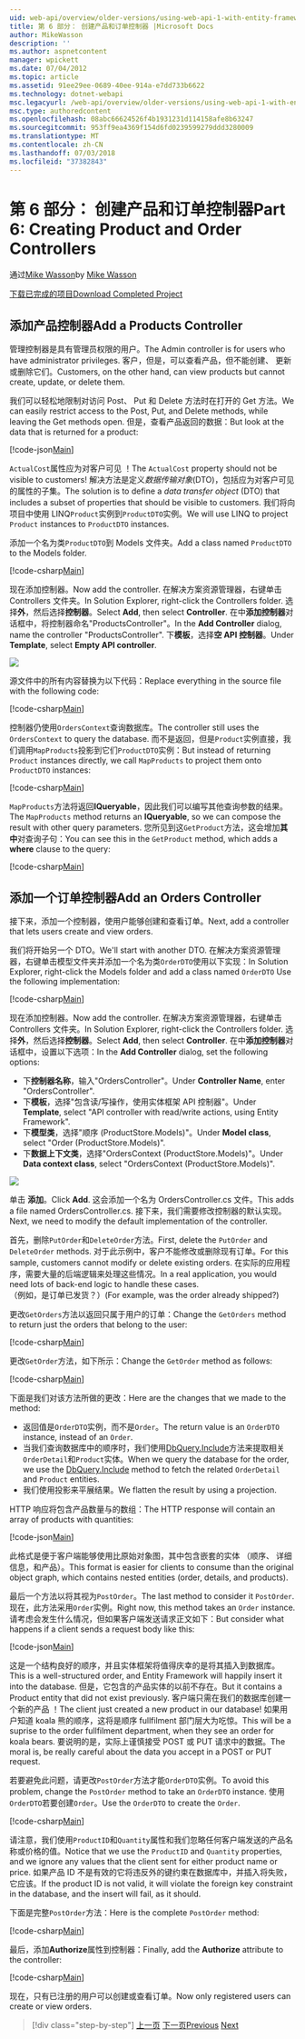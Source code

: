 ```yaml
---
uid: web-api/overview/older-versions/using-web-api-1-with-entity-framework-5/using-web-api-with-entity-framework-part-6
title: 第 6 部分： 创建产品和订单控制器 |Microsoft Docs
author: MikeWasson
description: ''
ms.author: aspnetcontent
manager: wpickett
ms.date: 07/04/2012
ms.topic: article
ms.assetid: 91ee29ee-0689-40ee-914a-e7dd733b6622
ms.technology: dotnet-webapi
msc.legacyurl: /web-api/overview/older-versions/using-web-api-1-with-entity-framework-5/using-web-api-with-entity-framework-part-6
msc.type: authoredcontent
ms.openlocfilehash: 08abc66624526f4b1931231d114158afe8b63247
ms.sourcegitcommit: 953ff9ea4369f154d6fd0239599279ddd3280009
ms.translationtype: MT
ms.contentlocale: zh-CN
ms.lasthandoff: 07/03/2018
ms.locfileid: "37382843"
---
```

<a name="part-6-creating-product-and-order-controllers"></a><span data-ttu-id="99813-102">第 6 部分： 创建产品和订单控制器</span><span class="sxs-lookup"><span data-stu-id="99813-102">Part 6: Creating Product and Order Controllers</span></span>
====================
<span data-ttu-id="99813-103">通过[Mike Wasson](https://github.com/MikeWasson)</span><span class="sxs-lookup"><span data-stu-id="99813-103">by [Mike Wasson](https://github.com/MikeWasson)</span></span>

[<span data-ttu-id="99813-104">下载已完成的项目</span><span class="sxs-lookup"><span data-stu-id="99813-104">Download Completed Project</span></span>](http://code.msdn.microsoft.com/ASP-NET-Web-API-with-afa30545)

## <a name="add-a-products-controller"></a><span data-ttu-id="99813-105">添加产品控制器</span><span class="sxs-lookup"><span data-stu-id="99813-105">Add a Products Controller</span></span>

<span data-ttu-id="99813-106">管理控制器是具有管理员权限的用户。</span><span class="sxs-lookup"><span data-stu-id="99813-106">The Admin controller is for users who have administrator privileges.</span></span> <span data-ttu-id="99813-107">客户，但是，可以查看产品，但不能创建、 更新或删除它们。</span><span class="sxs-lookup"><span data-stu-id="99813-107">Customers, on the other hand, can view products but cannot create, update, or delete them.</span></span>

<span data-ttu-id="99813-108">我们可以轻松地限制对访问 Post、 Put 和 Delete 方法时在打开的 Get 方法。</span><span class="sxs-lookup"><span data-stu-id="99813-108">We can easily restrict access to the Post, Put, and Delete methods, while leaving the Get methods open.</span></span> <span data-ttu-id="99813-109">但是，查看产品返回的数据：</span><span class="sxs-lookup"><span data-stu-id="99813-109">But look at the data that is returned for a product:</span></span>

[!code-json[Main](using-web-api-with-entity-framework-part-6/samples/sample1.json?highlight=1)]

<span data-ttu-id="99813-110">`ActualCost`属性应为对客户可见 ！</span><span class="sxs-lookup"><span data-stu-id="99813-110">The `ActualCost` property should not be visible to customers!</span></span> <span data-ttu-id="99813-111">解决方法是定义*数据传输对象*(DTO)，包括应为对客户可见的属性的子集。</span><span class="sxs-lookup"><span data-stu-id="99813-111">The solution is to define a *data transfer object* (DTO) that includes a subset of properties that should be visible to customers.</span></span> <span data-ttu-id="99813-112">我们将向项目中使用 LINQ`Product`实例到`ProductDTO`实例。</span><span class="sxs-lookup"><span data-stu-id="99813-112">We will use LINQ to project `Product` instances to `ProductDTO` instances.</span></span>

<span data-ttu-id="99813-113">添加一个名为类`ProductDTO`到 Models 文件夹。</span><span class="sxs-lookup"><span data-stu-id="99813-113">Add a class named `ProductDTO` to the Models folder.</span></span>

[!code-csharp[Main](using-web-api-with-entity-framework-part-6/samples/sample2.cs)]

<span data-ttu-id="99813-114">现在添加控制器。</span><span class="sxs-lookup"><span data-stu-id="99813-114">Now add the controller.</span></span> <span data-ttu-id="99813-115">在解决方案资源管理器，右键单击 Controllers 文件夹。</span><span class="sxs-lookup"><span data-stu-id="99813-115">In Solution Explorer, right-click the Controllers folder.</span></span> <span data-ttu-id="99813-116">选择**外**，然后选择**控制器**。</span><span class="sxs-lookup"><span data-stu-id="99813-116">Select **Add**, then select **Controller**.</span></span> <span data-ttu-id="99813-117">在中**添加控制器**对话框中，将控制器命名&quot;ProductsController&quot;。</span><span class="sxs-lookup"><span data-stu-id="99813-117">In the **Add Controller** dialog, name the controller &quot;ProductsController&quot;.</span></span> <span data-ttu-id="99813-118">下**模板**，选择**空 API 控制器**。</span><span class="sxs-lookup"><span data-stu-id="99813-118">Under **Template**, select **Empty API controller**.</span></span>

![](using-web-api-with-entity-framework-part-6/_static/image1.png)

<span data-ttu-id="99813-119">源文件中的所有内容替换为以下代码：</span><span class="sxs-lookup"><span data-stu-id="99813-119">Replace everything in the source file with the following code:</span></span>

[!code-csharp[Main](using-web-api-with-entity-framework-part-6/samples/sample3.cs)]

<span data-ttu-id="99813-120">控制器仍使用`OrdersContext`查询数据库。</span><span class="sxs-lookup"><span data-stu-id="99813-120">The controller still uses the `OrdersContext` to query the database.</span></span> <span data-ttu-id="99813-121">而不是返回，但是`Product`实例直接，我们调用`MapProducts`投影到它们`ProductDTO`实例：</span><span class="sxs-lookup"><span data-stu-id="99813-121">But instead of returning `Product` instances directly, we call `MapProducts` to project them onto `ProductDTO` instances:</span></span>

[!code-csharp[Main](using-web-api-with-entity-framework-part-6/samples/sample4.cs?highlight=1)]

<span data-ttu-id="99813-122">`MapProducts`方法将返回**IQueryable**，因此我们可以编写其他查询参数的结果。</span><span class="sxs-lookup"><span data-stu-id="99813-122">The `MapProducts` method returns an **IQueryable**, so we can compose the result with other query parameters.</span></span> <span data-ttu-id="99813-123">您所见到这`GetProduct`方法，这会增加**其中**对查询子句：</span><span class="sxs-lookup"><span data-stu-id="99813-123">You can see this in the `GetProduct` method, which adds a **where** clause to the query:</span></span>

[!code-csharp[Main](using-web-api-with-entity-framework-part-6/samples/sample5.cs?highlight=2)]

## <a name="add-an-orders-controller"></a><span data-ttu-id="99813-124">添加一个订单控制器</span><span class="sxs-lookup"><span data-stu-id="99813-124">Add an Orders Controller</span></span>

<span data-ttu-id="99813-125">接下来，添加一个控制器，使用户能够创建和查看订单。</span><span class="sxs-lookup"><span data-stu-id="99813-125">Next, add a controller that lets users create and view orders.</span></span>

<span data-ttu-id="99813-126">我们将开始另一个 DTO。</span><span class="sxs-lookup"><span data-stu-id="99813-126">We'll start with another DTO.</span></span> <span data-ttu-id="99813-127">在解决方案资源管理器，右键单击模型文件夹并添加一个名为类`OrderDTO`使用以下实现：</span><span class="sxs-lookup"><span data-stu-id="99813-127">In Solution Explorer, right-click the Models folder and add a class named `OrderDTO` Use the following implementation:</span></span>

[!code-csharp[Main](using-web-api-with-entity-framework-part-6/samples/sample6.cs)]

<span data-ttu-id="99813-128">现在添加控制器。</span><span class="sxs-lookup"><span data-stu-id="99813-128">Now add the controller.</span></span> <span data-ttu-id="99813-129">在解决方案资源管理器，右键单击 Controllers 文件夹。</span><span class="sxs-lookup"><span data-stu-id="99813-129">In Solution Explorer, right-click the Controllers folder.</span></span> <span data-ttu-id="99813-130">选择**外**，然后选择**控制器**。</span><span class="sxs-lookup"><span data-stu-id="99813-130">Select **Add**, then select **Controller**.</span></span> <span data-ttu-id="99813-131">在中**添加控制器**对话框中，设置以下选项：</span><span class="sxs-lookup"><span data-stu-id="99813-131">In the **Add Controller** dialog, set the following options:</span></span>

- <span data-ttu-id="99813-132">下**控制器名称**，输入"OrdersController"。</span><span class="sxs-lookup"><span data-stu-id="99813-132">Under **Controller Name**, enter "OrdersController".</span></span>
- <span data-ttu-id="99813-133">下**模板**，选择"包含读/写操作，使用实体框架 API 控制器"。</span><span class="sxs-lookup"><span data-stu-id="99813-133">Under **Template**, select "API controller with read/write actions, using Entity Framework".</span></span>
- <span data-ttu-id="99813-134">下**模型类**，选择&quot;顺序 (ProductStore.Models)&quot;。</span><span class="sxs-lookup"><span data-stu-id="99813-134">Under **Model class**, select &quot;Order (ProductStore.Models)&quot;.</span></span>
- <span data-ttu-id="99813-135">下**数据上下文类**，选择&quot;OrdersContext (ProductStore.Models)&quot;。</span><span class="sxs-lookup"><span data-stu-id="99813-135">Under **Data context class**, select &quot;OrdersContext (ProductStore.Models)&quot;.</span></span>

![](using-web-api-with-entity-framework-part-6/_static/image2.png)

<span data-ttu-id="99813-136">单击 **添加**。</span><span class="sxs-lookup"><span data-stu-id="99813-136">Click **Add**.</span></span> <span data-ttu-id="99813-137">这会添加一个名为 OrdersController.cs 文件。</span><span class="sxs-lookup"><span data-stu-id="99813-137">This adds a file named OrdersController.cs.</span></span> <span data-ttu-id="99813-138">接下来，我们需要修改控制器的默认实现。</span><span class="sxs-lookup"><span data-stu-id="99813-138">Next, we need to modify the default implementation of the controller.</span></span>

<span data-ttu-id="99813-139">首先，删除`PutOrder`和`DeleteOrder`方法。</span><span class="sxs-lookup"><span data-stu-id="99813-139">First, delete the `PutOrder` and `DeleteOrder` methods.</span></span> <span data-ttu-id="99813-140">对于此示例中，客户不能修改或删除现有订单。</span><span class="sxs-lookup"><span data-stu-id="99813-140">For this sample, customers cannot modify or delete existing orders.</span></span> <span data-ttu-id="99813-141">在实际的应用程序，需要大量的后端逻辑来处理这些情况。</span><span class="sxs-lookup"><span data-stu-id="99813-141">In a real application, you would need lots of back-end logic to handle these cases.</span></span> <span data-ttu-id="99813-142">（例如，是订单已发货？）</span><span class="sxs-lookup"><span data-stu-id="99813-142">(For example, was the order already shipped?)</span></span>

<span data-ttu-id="99813-143">更改`GetOrders`方法以返回只属于用户的订单：</span><span class="sxs-lookup"><span data-stu-id="99813-143">Change the `GetOrders` method to return just the orders that belong to the user:</span></span>

[!code-csharp[Main](using-web-api-with-entity-framework-part-6/samples/sample7.cs)]

<span data-ttu-id="99813-144">更改`GetOrder`方法，如下所示：</span><span class="sxs-lookup"><span data-stu-id="99813-144">Change the `GetOrder` method as follows:</span></span>

[!code-csharp[Main](using-web-api-with-entity-framework-part-6/samples/sample8.cs)]

<span data-ttu-id="99813-145">下面是我们对该方法所做的更改：</span><span class="sxs-lookup"><span data-stu-id="99813-145">Here are the changes that we made to the method:</span></span>

- <span data-ttu-id="99813-146">返回值是`OrderDTO`实例，而不是`Order`。</span><span class="sxs-lookup"><span data-stu-id="99813-146">The return value is an `OrderDTO` instance, instead of an `Order`.</span></span>
- <span data-ttu-id="99813-147">当我们查询数据库中的顺序时，我们使用[DbQuery.Include](https://msdn.microsoft.com/library/gg696395)方法来提取相关`OrderDetail`和`Product`实体。</span><span class="sxs-lookup"><span data-stu-id="99813-147">When we query the database for the order, we use the [DbQuery.Include](https://msdn.microsoft.com/library/gg696395) method to fetch the related `OrderDetail` and `Product` entities.</span></span>
- <span data-ttu-id="99813-148">我们使用投影来平展结果。</span><span class="sxs-lookup"><span data-stu-id="99813-148">We flatten the result by using a projection.</span></span>

<span data-ttu-id="99813-149">HTTP 响应将包含产品数量与的数组：</span><span class="sxs-lookup"><span data-stu-id="99813-149">The HTTP response will contain an array of products with quantities:</span></span>

[!code-json[Main](using-web-api-with-entity-framework-part-6/samples/sample9.json)]

<span data-ttu-id="99813-150">此格式是便于客户端能够使用比原始对象图，其中包含嵌套的实体 （顺序、 详细信息，和产品）。</span><span class="sxs-lookup"><span data-stu-id="99813-150">This format is easier for clients to consume than the original object graph, which contains nested entities (order, details, and products).</span></span>

<span data-ttu-id="99813-151">最后一个方法以将其视为`PostOrder`。</span><span class="sxs-lookup"><span data-stu-id="99813-151">The last method to consider it `PostOrder`.</span></span> <span data-ttu-id="99813-152">现在，此方法采用`Order`实例。</span><span class="sxs-lookup"><span data-stu-id="99813-152">Right now, this method takes an `Order` instance.</span></span> <span data-ttu-id="99813-153">请考虑会发生什么情况，但如果客户端发送请求正文如下：</span><span class="sxs-lookup"><span data-stu-id="99813-153">But consider what happens if a client sends a request body like this:</span></span>

[!code-json[Main](using-web-api-with-entity-framework-part-6/samples/sample10.json)]

<span data-ttu-id="99813-154">这是一个结构良好的顺序，并且实体框架将值得庆幸的是将其插入到数据库。</span><span class="sxs-lookup"><span data-stu-id="99813-154">This is a well-structured order, and Entity Framework will happily insert it into the database.</span></span> <span data-ttu-id="99813-155">但是，它包含的产品实体的以前不存在。</span><span class="sxs-lookup"><span data-stu-id="99813-155">But it contains a Product entity that did not exist previously.</span></span> <span data-ttu-id="99813-156">客户端只需在我们的数据库创建一个新的产品 ！</span><span class="sxs-lookup"><span data-stu-id="99813-156">The client just created a new product in our database!</span></span> <span data-ttu-id="99813-157">如果用户知道 koala 熊的顺序，这将是顺序 fullfilment 部门层大为吃惊。</span><span class="sxs-lookup"><span data-stu-id="99813-157">This will be a suprise to the order fullfilment department, when they see an order for koala bears.</span></span> <span data-ttu-id="99813-158">要说明的是，实际上谨慎接受 POST 或 PUT 请求中的数据。</span><span class="sxs-lookup"><span data-stu-id="99813-158">The moral is, be really careful about the data you accept in a POST or PUT request.</span></span>

<span data-ttu-id="99813-159">若要避免此问题，请更改`PostOrder`方法才能`OrderDTO`实例。</span><span class="sxs-lookup"><span data-stu-id="99813-159">To avoid this problem, change the `PostOrder` method to take an `OrderDTO` instance.</span></span> <span data-ttu-id="99813-160">使用`OrderDTO`若要创建`Order`。</span><span class="sxs-lookup"><span data-stu-id="99813-160">Use the `OrderDTO` to create the `Order`.</span></span>

[!code-csharp[Main](using-web-api-with-entity-framework-part-6/samples/sample11.cs)]

<span data-ttu-id="99813-161">请注意，我们使用`ProductID`和`Quantity`属性和我们忽略任何客户端发送的产品名称或价格的值。</span><span class="sxs-lookup"><span data-stu-id="99813-161">Notice that we use the `ProductID` and `Quantity` properties, and we ignore any values that the client sent for either product name or price.</span></span> <span data-ttu-id="99813-162">如果产品 ID 不是有效的它将违反外的键约束在数据库中，并插入将失败，它应该。</span><span class="sxs-lookup"><span data-stu-id="99813-162">If the product ID is not valid, it will violate the foreign key constraint in the database, and the insert will fail, as it should.</span></span>

<span data-ttu-id="99813-163">下面是完整`PostOrder`方法：</span><span class="sxs-lookup"><span data-stu-id="99813-163">Here is the complete `PostOrder` method:</span></span>

[!code-csharp[Main](using-web-api-with-entity-framework-part-6/samples/sample12.cs)]

<span data-ttu-id="99813-164">最后，添加**Authorize**属性到控制器：</span><span class="sxs-lookup"><span data-stu-id="99813-164">Finally, add the **Authorize** attribute to the controller:</span></span>

[!code-csharp[Main](using-web-api-with-entity-framework-part-6/samples/sample13.cs)]

<span data-ttu-id="99813-165">现在，只有已注册的用户可以创建或查看订单。</span><span class="sxs-lookup"><span data-stu-id="99813-165">Now only registered users can create or view orders.</span></span>

> [!div class="step-by-step"]
> <span data-ttu-id="99813-166">[上一页](using-web-api-with-entity-framework-part-5.md)
> [下一页](using-web-api-with-entity-framework-part-7.md)</span><span class="sxs-lookup"><span data-stu-id="99813-166">[Previous](using-web-api-with-entity-framework-part-5.md)
[Next](using-web-api-with-entity-framework-part-7.md)</span></span>
